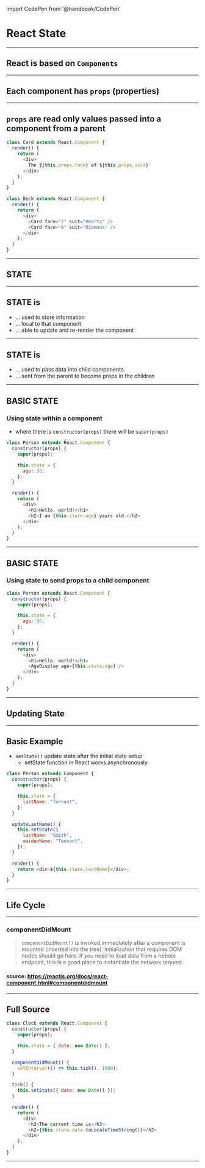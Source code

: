 import CodePen from '@handbook/CodePen'

# React State

---

## React is based on `Components`

---

## Each component has `props` (properties)

---

## `props` are read only values passed into a component from a parent

```js
class Card extends React.Component {
  render() {
    return (
      <div>
        The ${this.props.face} of ${this.props.suit}
      </div>
    );
  }
}

class Deck extends React.Component {
  render() {
    return (
      <div>
        <Card face="7" suit="Hearts" />
        <Card face="A" suit="Diamons" />
      </div>
    );
  }
}
```

---

## STATE

---

## STATE is

- ... used to store information
- ... local to that component
- ... able to update and re-render the component

---

## STATE is

- ... used to pass data into child components.
- ... sent from the parent to become props in the children

---

## BASIC STATE

### Using state within a component

- where there is `constructor(props)` there will be `super(props)`

```js
class Person extends React.Component {
  constructor(props) {
    super(props);

    this.state = {
      age: 36,
    };
  }

  render() {
    return (
      <div>
        <h1>Hello, world!</h1>
        <h2>I am {this.state.age} years old.</h2>
      </div>
    );
  }
}
```

---

## BASIC STATE

### Using state to send props to a child component

```js
class Person extends React.Component {
  constructor(props) {
    super(props);

    this.state = {
      age: 36,
    };
  }

  render() {
    return (
      <div>
        <h1>Hello, world!</h1>
        <AgeDisplay age={this.state.age} />
      </div>
    );
  }
}
```

---

## Updating State

---

## Basic Example

- `setState()` update state after the initial state setup
  - setState function in React works asynchronously

```js
class Person extends Component {
  constructor(props) {
    super(props);

    this.state = {
      lastName: "Tennant",
    };
  }

  updateLastName() {
    this.setState({
      lastName: "Smith",
      maidenName: "Tennant",
    });
  }

  render() {
    return <div>${this.state.lastName}</div>;
  }
}
```

---

## Life Cycle

---

### componentDidMount

> `componentDidMount()` is invoked immediately after a component is mounted (inserted into the tree). Initialization that requires DOM nodes should go here. If you need to load data from a remote endpoint, this is a good place to instantiate the network request.

#### source: https://reactjs.org/docs/react-component.html#componentdidmount

---

## Full Source

```js
class Clock extends React.Component {
  constructor(props) {
    super(props);

    this.state = { date: new Date() };
  }

  componentDidMount() {
    setInterval(() => this.tick(), 1000);
  }

  tick() {
    this.setState({ date: new Date() });
  }

  render() {
    return (
      <div>
        <h3>The current time is</h3>
        <h2>{this.state.date.toLocaleTimeString()}</h2>
      </div>
    );
  }
}
```

---

